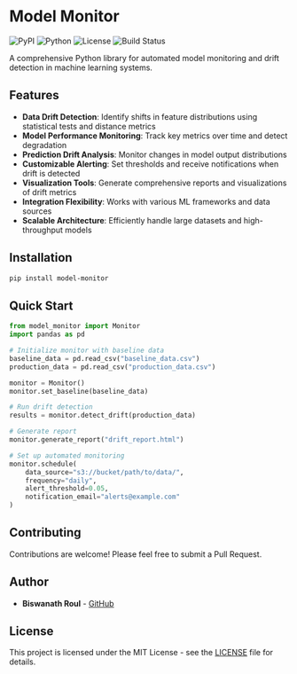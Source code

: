# Model Monitor

![PyPI](https://img.shields.io/pypi/v/model-monitor)
![Python](https://img.shields.io/pypi/pyversions/model-monitor)
![License](https://img.shields.io/pypi/l/model-monitor)
![Build Status](https://img.shields.io/github/workflow/status/biswanathroul/model-monitor/Python%20package)

A comprehensive Python library for automated model monitoring and drift detection in machine learning systems.

## Features

- **Data Drift Detection**: Identify shifts in feature distributions using statistical tests and distance metrics
- **Model Performance Monitoring**: Track key metrics over time and detect degradation
- **Prediction Drift Analysis**: Monitor changes in model output distributions
- **Customizable Alerting**: Set thresholds and receive notifications when drift is detected
- **Visualization Tools**: Generate comprehensive reports and visualizations of drift metrics
- **Integration Flexibility**: Works with various ML frameworks and data sources
- **Scalable Architecture**: Efficiently handle large datasets and high-throughput models

## Installation

```bash
pip install model-monitor
```

## Quick Start

```python
from model_monitor import Monitor
import pandas as pd

# Initialize monitor with baseline data
baseline_data = pd.read_csv("baseline_data.csv")
production_data = pd.read_csv("production_data.csv") 

monitor = Monitor()
monitor.set_baseline(baseline_data)

# Run drift detection
results = monitor.detect_drift(production_data)

# Generate report
monitor.generate_report("drift_report.html")

# Set up automated monitoring
monitor.schedule(
    data_source="s3://bucket/path/to/data/",
    frequency="daily",
    alert_threshold=0.05,
    notification_email="alerts@example.com"
)
```


## Contributing

Contributions are welcome! Please feel free to submit a Pull Request.

## Author

- **Biswanath Roul** - [GitHub](https://github.com/biswanathroul/model-monitor)

## License

This project is licensed under the MIT License - see the [LICENSE](LICENSE) file for details.
